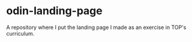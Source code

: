 # odin-landing-page
A repository where I put the landing page I made as an exercise in TOP's curriculum.
